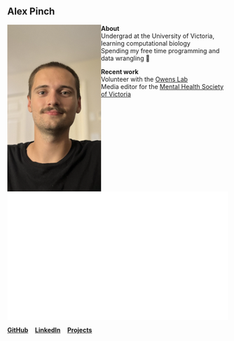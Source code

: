 ## Alex Pinch  
<img align="left" src="https://raw.githubusercontent.com/alexpinch/alexpinch.github.io/main/images/me_2.png" width=214/>  
  
**About**  
Undergrad at the University of Victoria, learning computational biology  
Spending my free time programming and data wrangling 🤠
  
**Recent work**  
Volunteer with the [Owens Lab](https://owensgl.github.io/)   
Media editor for the [Mental Health Society of Victoria](https://www.mhsvictoria.org/)  
  
<img align="center" src="https://raw.githubusercontent.com/alexpinch/github-stats-transparent/output/generated/languages.svg"/>  
   
[**GitHub**](https://github.com/alexpinch)    [**LinkedIn**](https://www.linkedin.com/in/alexpinch/)    [**Projects**](https://alexpinch.github.io/projects)  
